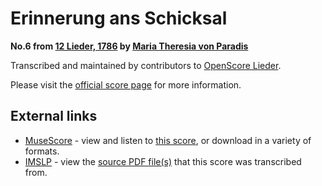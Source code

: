 
# Erinnerung ans Schicksal

__No.6 from [12 Lieder, 1786](..) by [Maria Theresia von Paradis](../..)__

Transcribed and maintained by contributors to [OpenScore Lieder].

Please visit the [official score page] for more information.

[official score page]: https://musescore.com/openscore-lieder-corpus/scores/5908953
[OpenScore Lieder]: https://musescore.com/openscore-lieder-corpus

## External links

- [MuseScore] - view and listen to [this score][MuseScore], or download in a variety of formats.
- [IMSLP] - view the [source PDF file(s)][IMSLP] that this score was transcribed from.

[MuseScore]: https://musescore.com/score/5908953
[IMSLP]: https://imslp.org/wiki/Special:ReverseLookup/256073
